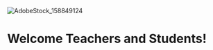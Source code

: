![AdobeStock_158849124](https://user-images.githubusercontent.com/21232416/130267941-97a2c180-aaaf-471a-aee7-6b8c312e9daa.jpeg)




<h1>Welcome Teachers and Students!<h1> 


